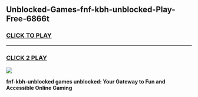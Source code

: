 
## Unblocked-Games-fnf-kbh-unblocked-Play-Free-6866t
<h3>
<a href="https://premium76.site?title=fnf-kbh-unblocked&ref=21A">CLICK TO PLAY</a></h3>
<hr>

<h3>
<a href="https://premium76.site?title=fnf-kbh-unblocked&ref=21A">CLICK 2 PLAY</a>
  
</h3>

<a href="https://premium76.site?title=fnf-kbh-unblocked&ref=21A"><img src="https://clearcache.store/games.png"></a>


**fnf-kbh-unblocked games unblocked: Your Gateway to Fun and Accessible Online Gaming**
